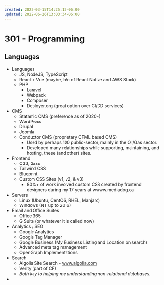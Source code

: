 ```yaml
---
created: 2022-03-15T14:25:12-06:00
updated: 2022-06-26T13:03:34-06:00
---
```

# 301 - Programming


## Languages

- Languages
	- JS, NodeJS, TypeScript
	- React > Vue (maybe, b/c of React Native and AWS Stack)
	- PHP
		- Laravel
		- Webpack
		- Composer
		- Deployer.org (great option over CI/CD services)
- CMS
	- Statamic CMS (preference as of 2020+)
	- WordPress
	- Drupal
	- Joomla
	- Conductor CMS (proprietary CFML based CMS)
		- Used by perhaps 100 public-sector, mainly in the Oil/Gas sector.
		- Developed many relationships while supporting, maintaining, and hosting, these (and other) sites.
- Frontend
	- CSS, Sass
	- Tailwind CSS
	- Blueprint
	- Custom CSS Sites (v1, v2, & v3)
		- 80%+ of work involved custom CSS created by frontend designers during my 17 years at wwww.mediadog.ca
- Servers
	- Linux (Ubuntu, CentOS, RHEL, Manjaro)
	- Windows (NT up to 2016)
- Email and Office Suites
	- Office 365
	- G Suite (or whatever it is called now)
- Analytics / SEO
	- Google Analytics
	- Google Tag Manager
	- Google Business (My Business Listing and Location on search)
	- Advanced meta tag management
	- OpenGraph Implementations
- Search
	- Algolia Site Search - www.algolia.com
	- Verity (part of CF)
	- *Both key to helping me understanding non-relational databases.*
- 
